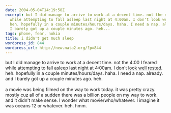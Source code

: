 ```yaml
---
date: 2004-05-04T14:19:58Z
excerpt: but I did manage to arrive to work at a decent time. not the 4:00 I feared
  while attempting to fall asleep last night at 4:00am. I don't look well rested.
  heh. hopefully in a couple minutes/hours/days. haha. I need a nap. already. and
  I barely got up a couple minutes ago. heh...
tags: phone, fear, nokia
title: i didn't get much sleep
wordpress_id: 844
wordpress_url: http://new.nata2.org/?p=844
---
```


but I did manage to arrive to work at a decent time. not the 4:00 I feared while attempting to fall asleep last night at 4:00am. I don't <a href="http://www.nata2.info/?path=pictures%2Fmisc%2Fphone_camera%2Fphotolog&amp;img=1083678359-Nokia6600(624).jpg">look well rested</a>. heh. hopefully in a couple minutes/hours/days. haha. I need a nap. already. and I barely got up a couple minutes ago. heh. <br/><br/>a movie was being filmed on the way to work today. it was pretty crazy. mostly cuz all of a sudden there was a billion people on my way to work. and it didn't make sense. I wonder what movie/who/whatever. I imagine it was oceans 12 or whatever. heh. hmm. 
